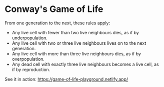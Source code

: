 # Conway's Game of Life

From one generation to the next, these rules apply:

- Any live cell with fewer than two live neighbours dies, as if by underpopulation.
- Any live cell with two or three live neighbours lives on to the next generation.
- Any live cell with more than three live neighbours dies, as if by overpopulation.
- Any dead cell with exactly three live neighbours becomes a live cell, as if by reproduction.

See it in action: <a>https://game-of-life-playground.netlify.app/</a>
